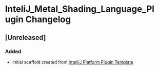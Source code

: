 <!-- Keep a Changelog guide -> https://keepachangelog.com -->

# InteliJ_Metal_Shading_Language_Plugin Changelog

## [Unreleased]
### Added
- Initial scaffold created from [IntelliJ Platform Plugin Template](https://github.com/JetBrains/intellij-platform-plugin-template)
